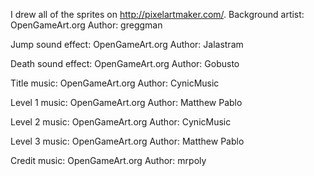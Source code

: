 I drew all of the sprites on http://pixelartmaker.com/. 
Background artist: OpenGameArt.org
Author: greggman

Jump sound effect: OpenGameArt.org
Author: Jalastram

Death sound effect: OpenGameArt.org
Author: Gobusto

Title music: OpenGameArt.org
Author: CynicMusic

Level 1 music: OpenGameArt.org
Author: Matthew Pablo

Level 2 music: OpenGameArt.org
Author: CynicMusic

Level 3 music: OpenGameArt.org
Author: Matthew Pablo

Credit music: OpenGameArt.org
Author: mrpoly
